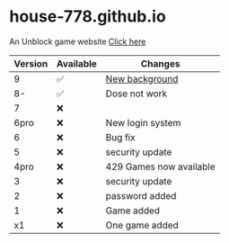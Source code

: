 # house-778.github.io
An Unblock game website
[Click here](https://house-778.github.io)

| Version | Available          | Changes                   |
| ------- | ------------------ | ------------------------- |
|  9      | :white_check_mark: | [New background](https://house-778.github.io)|
|  8-     | :white_check_mark: | Dose not work             |
|  7      | :x: |              | security update
|  6pro   | :x:                | New login system          |
|  6      | :x:                | Bug fix                   |
|  5      | :x:                | security update           |
|  4pro   | :x:                | 429 Games now available   |
|  3      | :x:                | security update           |
|  2      | :x:                | password added            |
|  1      | :x:                | Game added                |
|  x1     | :x:                | One game added            |
